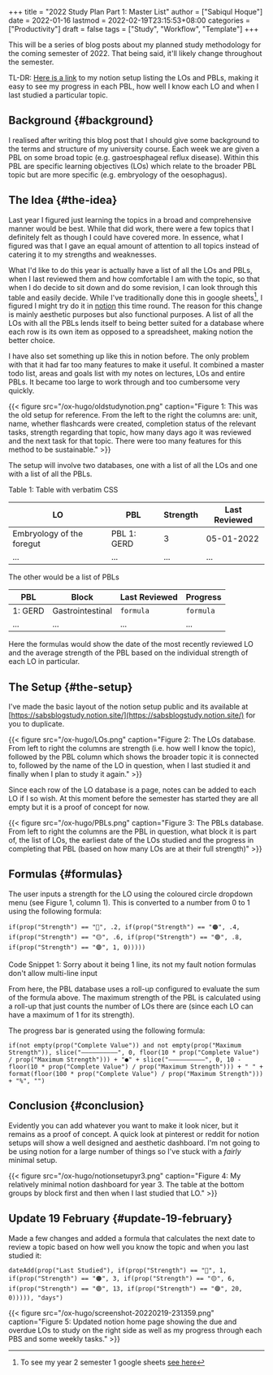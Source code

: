 +++
title = "2022 Study Plan Part 1: Master List"
author = ["Sabiqul Hoque"]
date = 2022-01-16
lastmod = 2022-02-19T23:15:53+08:00
categories = ["Productivity"]
draft = false
tags = ["Study", "Workflow", "Template"]
+++

This will be a series of blog posts about my planned study methodology for the coming semester of 2022. That being said, it'll likely change throughout the semester.

TL-DR: [Here is a link](https://sabsblogstudy.notion.site/) to my notion setup listing the LOs and PBLs, making it easy to see my progress in each PBL, how well I know each LO and when I last studied a particular topic.


## Background {#background}

I realised after writing this blog post that I should give some background to the terms and structure of my university course. Each week we are given a PBL on some broad topic (e.g. gastroesphageal reflux disease). Within this PBL are specific learning objectives (LOs) which relate to the broader PBL topic but are more specific (e.g. embryology of the oesophagus).


## The Idea {#the-idea}

Last year I figured just learning the topics in a broad and comprehensive manner would be best. While that did work, there were a few topics that I definitely felt as though I could have covered more. In essence, what I figured was that I gave an equal amount of attention to all topics instead of catering it to my strengths and weaknesses.

What I'd like to do this year is actually have a list of all the LOs and PBLs, when I last reviewed them and how comfortable I am with the topic, so that when I do decide to sit down and do some revision, I can look through this table and easily decide. While I've traditionally done this in google sheets[^fn:1], I figured I might try do it in [notion](https://www.notion.so/) this time round. The reason for this change is mainly aesthetic purposes but also functional purposes. A list of all the LOs with all the PBLs lends itself to being better suited for a database where each row is its own item as opposed to a spreadsheet, making notion the better choice.

I have also set something up like this in notion before. The only problem with that it had far too many features to make it useful. It combined a master todo list, areas and goals list with my notes on lectures, LOs and entire PBLs. It became too large to work through and too cumbersome very quickly.

<a id="org9376352"></a>

{{< figure src="/ox-hugo/oldstudynotion.png" caption="Figure 1: This was the old setup for reference. From the left to the right the columns are: unit, name, whether flashcards were created, completion status of the relevant tasks, strength regarding that topic, how many days ago it was reviewed and the next task for that topic. There were too many features for this method to be sustainable." >}}

The setup will involve two databases, one with a list of all the LOs and one with a list of all the PBLs.

<div class="ox-hugo-table sane-table">
<div></div>
<div class="table-caption">
  <span class="table-number">Table 1</span>:
  Table with verbatim CSS
</div>

| LO                        | PBL         | Strength | Last Reviewed |
|---------------------------|-------------|----------|---------------|
| Embryology of the foregut | PBL 1: GERD | 3        | 05-01-2022    |
| ...                       | ...         | ...      | ...           |

</div>

The other would be a list of PBLs

| PBL     | Block            | Last Reviewed | Progress  |
|---------|------------------|---------------|-----------|
| 1: GERD | Gastrointestinal | `formula`     | `formula` |
| ...     | ...              | ...           | ...       |

Here the formulas would show the date of the most recently reviewed LO and the average strength of the PBL based on the individual strength of each LO in particular.


## The Setup {#the-setup}

I've made the basic layout of the notion setup public and its available at [https://sabsblogstudy.notion.site/](https://sabsblogstudy.notion.site/) for you to duplicate.

<a id="orgd0734dd"></a>

{{< figure src="/ox-hugo/LOs.png" caption="Figure 2: The LOs database. From left to right the columns are strength (i.e. how well I know the topic), followed by the PBL column which shows the broader topic it is connected to, followed by the name of the LO in question, when I last studied it and finally when I plan to study it again." >}}

Since each row of the LO database is a page, notes can be added to each LO if I so wish. At this moment before the semester has started they are all empty but it is a proof of concept for now.

<a id="orgd71fda4"></a>

{{< figure src="/ox-hugo/PBLs.png" caption="Figure 3: The PBLs database. From left to right the columns are the PBL in question, what block it is part of, the list of LOs, the earliest date of the LOs studied and the progress in completing that PBL (based on how many LOs are at their full strength)" >}}


## Formulas {#formulas}

The user inputs a strength for the LO using the coloured circle dropdown menu (see Figure 1, column 1). This is converted to a number from 0 to 1 using the following formula:

```nil
if(prop("Strength") == "🔴", .2, if(prop("Strength") == "🟠", .4, if(prop("Strength") == "🟡", .6, if(prop("Strength") == "🟢", .8, if(prop("Strength") == "🟣", 1, 0)))))
```

<div class="src-block-caption">
  <span class="src-block-number">Code Snippet 1</span>:
  Sorry about it being 1 line, its not my fault notion formulas don't allow multi-line input
</div>

From here, the PBL database uses a roll-up configured to evaluate the sum of the formula above. The maximum strength of the PBL is calculated using a roll-up that just counts the number of LOs there are (since each LO can have a maximum of 1 for its strength).

The progress bar is generated using the following formula:

```nil
if(not empty(prop("Complete Value")) and not empty(prop("Maximum Strength")), slice("——————————", 0, floor(10 * prop("Complete Value") / prop("Maximum Strength"))) + "●" + slice("——————————", 0, 10 - floor(10 * prop("Complete Value") / prop("Maximum Strength"))) + " " + format(floor(100 * prop("Complete Value") / prop("Maximum Strength"))) + "%", "")
```


## Conclusion {#conclusion}

Evidently you can add whatever you want to make it look nicer, but it remains as a proof of concept. A quick look at pinterest or reddit for notion setups will show a well designed and aesthetic dashboard. I'm not going to be using notion for a large number of things so I've stuck with a _fairly_ minimal setup.

<a id="org3cf1bb0"></a>

{{< figure src="/ox-hugo/notionsetupyr3.png" caption="Figure 4: My relatively minimal notion dashboard for year 3. The table at the bottom groups by block first and then when I last studied that LO." >}}


## Update 19 February {#update-19-february}

Made a few changes and added a formula that calculates the next date to review a topic based on how well you know the topic and when you last studied it:

```nil
dateAdd(prop("Last Studied"), if(prop("Strength") == "🔴", 1, if(prop("Strength") == "🟠", 3, if(prop("Strength") == "🟡", 6, if(prop("Strength") == "🟢", 13, if(prop("Strength") == "🟣", 20, 0))))), "days")
```

<a id="orga9e264c"></a>

{{< figure src="/ox-hugo/screenshot-20220219-231359.png" caption="Figure 5: Updated notion home page showing the due and overdue LOs to study on the right side as well as my progress through each PBS and some weekly tasks." >}}

[^fn:1]: To see my year 2 semester 1 google sheets [see here](https://docs.google.com/spreadsheets/d/e/2PACX-1vQa8zHZeeOMM3oRqqtUe1okm5rckCrstfYty510t5Dd%5FKFvItEvVnYallPG1oSiACOCGzguSzVpu9UX/pubhtml#)
